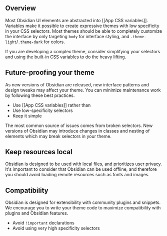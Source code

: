 ## Overview

Most Obsidian UI elements are abstracted into [[App CSS variables]]. Variables make it possible to create expressive themes with low specificity in your CSS selectors. Most themes should be able to completely customize the interface by only targeting `body` for interface styling, and `.theme-light`/`.theme-dark` for colors.

If you are developing a complex theme, consider simplifying your selectors and using the built-in CSS variables to do the heavy lifting.

## Future-proofing your theme

As new versions of Obsidian are released, new interface patterns and design tweaks may affect your theme. You can minimize maintenance work by following these best practices.

- Use [[App CSS variables]] rather than 
- Use low-specificity selectors
- Keep it simple

The most common source of issues comes from broken selectors. New versions of Obsidian may introduce changes in classes and nesting of elements which may break selectors in your theme.

## Keep resources local

Obsidian is designed to be used with local files, and prioritizes user privacy. It's important to consider that Obsidian can be used offline, and therefore you should avoid loading remote resources such as fonts and images.

## Compatibility

Obsidian is designed for extensibility with community plugins and snippets. We encourage you to write your theme code to maximize compatibility with plugins and Obsidian features.

- Avoid `!important` declarations
- Avoid using very high specificity selectors
